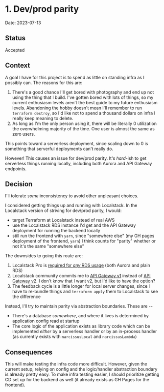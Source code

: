 # 1. Dev/prod parity

Date: 2023-07-13

## Status

Accepted

## Context

A goal I have for this project is to spend as little on standing infra as I possibly can.
The reasons for this are:

1. There's a good chance I'll get bored with photography and end up not using the thing that I build. I've gotten bored with lots of things, so my current enthusiasm levels aren't the best guide to my future enthusiasm levels. Abandoning the hobby doesn't mean I'll remember to run `terraform destroy`, so I'd like not to spend a thousand dollars on infra I really keep meaning to delete.
2. As long as I'm the only person using it, there will be literally 0 utilization the overwhelming majority of the time. One user is almost the same as zero users.

This points toward a serverless deployment, since scaling down to 0 is something that serverful deployments can't really do.

However! This causes an issue for dev/prod parity. It's _hard_-ish to get serverless things running locally, including both Aurora and API Gateway endpoints.

## Decision

I'll tolerate _some_ inconsistency to avoid other unpleasant choices.

I considered getting things up and running with Localstack. In the Localstack version of striving for dev/prod parity, I would:

* target Terraform at Localstack instead of real AWS
* use the Localstack RDS instance I'd get and the API Gateway deployment for running the backend locally
* still run the frontend with `yarn`, since "somewhere else" (my GH pages deployment of the frontend, `yarn`) I think counts for "parity" whether or not it's the same "somewhere else"

The downsides to going this route are:

1. Localstack Pro is [required for _any_ RDS usage](https://docs.localstack.cloud/references/coverage/coverage_rds/) (both Aurora and plain RDS)
2. Localstack community commits me to [API Gateway v1](https://docs.localstack.cloud/references/coverage/coverage_apigateway/) instead of [API Gateway v2](https://docs.localstack.cloud/references/coverage/coverage_apigatewayv2/). I don't know that I want v2, but I'd like to have the option?
3. The feedback cycle is a little longer for local server changes, since I have to re-bundle things and `terraform apply` them to Localstack to see the difference

Instead, I'll try to maintain parity via abstraction boundaries. These are --

* There's a database _somewhere_, and where it lives is determined by application config read at startup
* The core logic of the application exists as library code which can be implemented _either_ by a serverless handler or by an in-process handler (as currently exists with `narcissusLocal` and `narcissusLambda`)

## Consequences

This will make testing the infra code more difficult. However, given the current setup, relying on config and the logic/handler abstraction boundary is already pretty easy. To make infra testing easier, I should prioritize getting CD set up for the backend as well (it already exists as GH Pages for the frontend).
